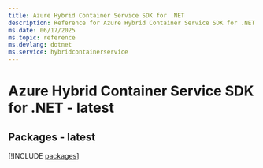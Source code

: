 ```yaml
---
title: Azure Hybrid Container Service SDK for .NET
description: Reference for Azure Hybrid Container Service SDK for .NET
ms.date: 06/17/2025
ms.topic: reference
ms.devlang: dotnet
ms.service: hybridcontainerservice
---
```

# Azure Hybrid Container Service SDK for .NET - latest
## Packages - latest
[!INCLUDE [packages](hybrid-container-service-index.md)]